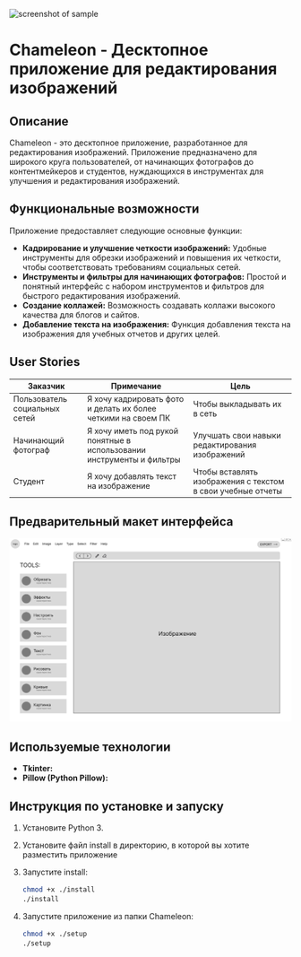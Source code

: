 ![screenshot of sample](https://i.postimg.cc/gcwDf5yz/1-1.jpg)

# Chameleon - Десктопное приложение для редактирования изображений

## Описание

Chameleon - это десктопное приложение, разработанное для редактирования изображений. Приложение предназначено для широкого круга пользователей, от начинающих фотографов до контентмейкеров и студентов, нуждающихся в инструментах для улучшения и редактирования изображений.

## Функциональные возможности

Приложение предоставляет следующие основные функции:

*   **Кадрирование и улучшение четкости изображений:**  Удобные инструменты для обрезки изображений и повышения их четкости, чтобы соответствовать требованиям социальных сетей.
*   **Инструменты и фильтры для начинающих фотографов:**  Простой и понятный интерфейс с набором инструментов и фильтров для быстрого редактирования изображений.
*   **Создание коллажей:**  Возможность создавать коллажи высокого качества для блогов и сайтов.
*   **Добавление текста на изображения:**  Функция добавления текста на изображения для учебных отчетов и других целей.

## User Stories

| Заказчик                    | Примечание                                                  | Цель                                                |
| --------------------------- | --------------------------------------------------- | ----------------------------------------------------------- | 
| Пользователь социальных сетей | Я хочу кадрировать фото и делать их более четкими на своем ПК | Чтобы выкладывать их в сеть |
| Начинающий фотограф         | Я хочу иметь под рукой понятные в использовании инструменты и фильтры | Улучшать свои навыки редактирования изображений |
| Студент                     | Я хочу добавлять текст на изображение                      | Чтобы вставлять изображения с текстом в свои учебные отчеты |

## Предварительный макет интерфейса

![Макет приложения](https://github.com/sonnnnkaaa/Chameleon/blob/master/MacBook%20Pro%2014_%20-%201.png)

## Используемые технологии

*   **Tkinter:**  
*   **Pillow (Python Pillow):** 

## Инструкция по установке и запуску

1.  Установите Python 3.
2.  Установите файл install в директорию, в которой вы хотите разместить приложение
3.  Запустите install:

    ```bash
    chmod +x ./install
    ./install
    ```

4.  Запустите приложение из папки Chameleon:

    ```bash
    chmod +x ./setup
    ./setup
    ```

